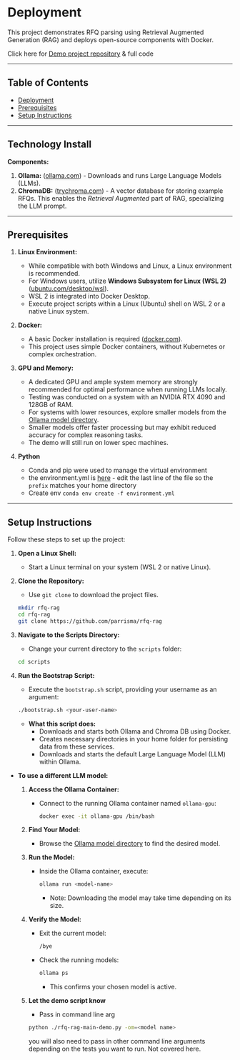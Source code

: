 # Deployment

This project demonstrates RFQ parsing using Retrieval Augmented Generation (RAG) and deploys open-source components with Docker.

Click here for [Demo project repository](https://github.com/parrisma/rfq-rag/) & full code

---

## Table of Contents

- [Deployment](#technology-install)
- [Prerequisites](#prerequisites)
- [Setup Instructions](#setup-instructions)

---

## Technology Install

**Components:**

1. **Ollama:** ([ollama.com](https://ollama.com/)) - Downloads and runs Large Language Models (LLMs).
2. **ChromaDB:** ([trychroma.com](https://www.trychroma.com/)) - A vector database for storing example RFQs. This enables the *Retrieval Augmented* part of RAG, specializing the LLM prompt.

---

## Prerequisites

1. **Linux Environment:**
    - While compatible with both Windows and Linux, a Linux environment is recommended.
    - For Windows users, utilize **Windows Subsystem for Linux (WSL 2)** ([ubuntu.com/desktop/wsl](https://ubuntu.com/desktop/wsl)).
    - WSL 2 is integrated into Docker Desktop.
    - Execute project scripts within a Linux (Ubuntu) shell on WSL 2 or a native Linux system.

2. **Docker:**
    - A basic Docker installation is required ([docker.com](https://www.docker.com/)).
    - This project uses simple Docker containers, without Kubernetes or complex orchestration.

3. **GPU and Memory:**
    - A dedicated GPU and ample system memory are strongly recommended for optimal performance when running LLMs locally.
    - Testing was conducted on a system with an NVIDIA RTX 4090 and 128GB of RAM.
    - For systems with lower resources, explore smaller models from the [Ollama model directory](https://ollama.com/search).
    - Smaller models offer faster processing but may exhibit reduced accuracy for complex reasoning tasks.
    - The demo will still run on lower spec machines.

4. **Python**
    - Conda and pip were used to manage the virtual environment
    - the environment.yml is [here](https://github.com/parrisma/rfq-rag/blob/main/environment.yml) - edit the last line of the file so the ```prefix``` matches your home directory
    - Create env ```conda env create -f environment.yml```

---

## Setup Instructions

Follow these steps to set up the project:

1. **Open a Linux Shell:**
    - Start a Linux terminal on your system (WSL 2 or native Linux).

2. **Clone the Repository:**
    - Use `git clone` to download the project files.

    ```sh
    mkdir rfq-rag
    cd rfq-rag
    git clone https://github.com/parrisma/rfq-rag
    ```

3. **Navigate to the Scripts Directory:**
    - Change your current directory to the `scripts` folder:

    ```sh
    cd scripts
    ```

4. **Run the Bootstrap Script:**
    - Execute the `bootstrap.sh` script, providing your username as an argument:

    ```sh
    ./bootstrap.sh <your-user-name>
    ```

    - **What this script does:**
        - Downloads and starts both Ollama and Chroma DB using Docker.
        - Creates necessary directories in your home folder for persisting data from these services.
        - Downloads and starts the default Large Language Model (LLM) within Ollama.

- **To use a different LLM model:**

    1. **Access the Ollama Container:**
        - Connect to the running Ollama container named `ollama-gpu`:

            ```sh
            docker exec -it ollama-gpu /bin/bash
            ```

    1. **Find Your Model:**
        - Browse the [Ollama model directory](https://ollama.com/search) to find the desired model.
    1. **Run the Model:**
        - Inside the Ollama container, execute:

            ```sh
            ollama run <model-name>
            ```

            - Note: Downloading the model may take time depending on its size.

    1. **Verify the Model:**
        - Exit the current model:

            ```sh
            /bye
            ```

        - Check the running models:

            ```sh
            ollama ps
            ```

            - This confirms your chosen model is active.
    1. **Let the demo script know**
        - Pass in command line arg

        ```sh
        python ./rfq-rag-main-demo.py -om=<model name>
        ```

        you will also need to pass in other command line arguments depending on the tests you want to run. Not covered here.
